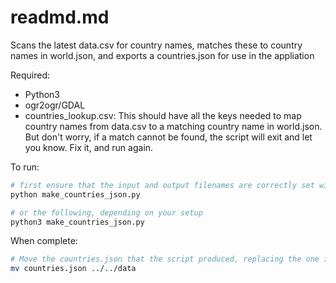 # readmd.md


Scans the latest data.csv for country names, matches these to country names in world.json, and exports a countries.json for use in the appliation

Required: 
* Python3 
* ogr2ogr/GDAL
* countries_lookup.csv: This should have all the keys needed to map country names from data.csv to a matching country name in world.json. But don't worry, if a match cannot be found, the script will exit and let you know. Fix it, and run again.

To run: 

```python
# first ensure that the input and output filenames are correctly set within the script, then
python make_countries_json.py

# or the following, depending on your setup 
python3 make_countries_json.py
```

When complete: 

```bash
# Move the countries.json that the script produced, replacing the one in data/countries.json
mv countries.json ../../data
```
